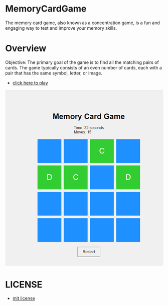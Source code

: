 # MemoryCardGame
The memory card game, also known as a concentration game, is a fun and engaging way to test and improve your memory skills. 

# Overview
Objective: The primary goal of the game is to find all the matching pairs of cards. The game typically consists of an even number of cards, each with a pair that has the same symbol, letter, or image.

 - [click here to play]()
 <img src='./img and icon/Screenshot 2024-06-20 061436.png'>

 # LICENSE
 - [mit license](./LICENSE)

